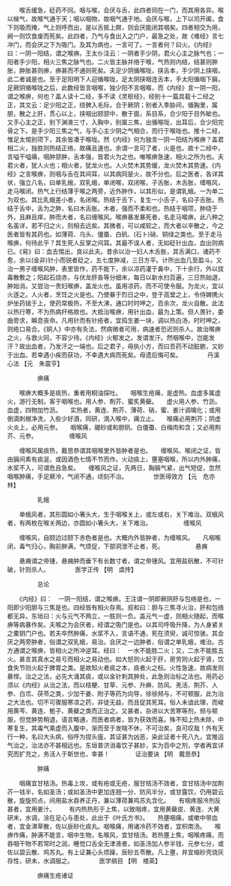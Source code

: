<!-- { "loadSidebar": true } -->
　　喉舌缓急，砭药不同。咽与喉，会厌与舌，此四者同在一门，而其用各异。喉以候气，故喉气通于天；咽以咽物，故咽气通于地。会厌与喉，上下以司开阖，食下则吸而掩，气上则呼而出，是以舌抵上腭，则会厌能闭其咽矣。四者相交为用，阙一则饮食废而死矣。此四者，乃气与食出入之门户，最急之处，故《难经》言七冲门，而会厌之下为吸门。及其为病也，一言可了。一言者何？曰火。《内经》曰：一阴一阳结，谓之喉痹。王太仆注云：一阴者手少阴，君火心主之脉气也；一阳者手少阳，相火三焦之脉气也。二火皆主脉并络于喉，气热则内结，结甚则肿胀，肿胀甚则痹，痹甚而不通则死矣。夫足少阴循喉咙，挟舌本，手少阴上挟咽，此二者诚是也。至于足阳明下人迎循喉咙，足太阴挟咽连舌本，手太阳循咽下膈，足厥阴循喉咙之后，此数经皆言咽喉，独少阳不言咽喉，而《内经》言一阴一阳，谓之喉痹，何也？盖人读十二经，多不读《灵枢经》，经别十一篇具载十二经之正，其文云：足少阳之正，绕髀入毛际，合于厥阴；别者入季胁间，循胸里，属胆，散之上肝，贯心以上，挟咽出颐颔中，散于面，系目系，合少阳于目外眦也。又手心主之正，别下渊液三寸，入胸中，别属三焦，出循喉咙，出耳后，合少阳完骨之下。是手少阳三焦之气，与手心主少阴之气相合，而行于喉咙也。推十二经，惟足太惕别项下，其余皆凑于喉咙。然《内经》何为独言一阴一阳结为喉痹？盖君相二火，独胜则热结正络，故痛且速也。余谓一言可了者，火是也。故十二经中，言嗌干嗌痛，咽肿颔肿，舌本强，皆君火为之也。唯喉痹急速，相火之所为也。夫君火者，犹人火也；相火者，犹龙火也。人火焚木其势缓，龙火焚木其势速。《内经》之言喉痹，则咽与舌在其间耳，以其病同是火，故不分也。后之医者，各详其状，强立八名，曰单乳蛾，双乳蛾，单闭喉，双闭喉，子舌胀，木舌胀，缠喉风，走马喉闭。热气上行结薄于喉之两旁，近外肿作，以其形似，是谓乳蛾。一为单二为双也。其比乳蛾差小者，名闭喉。热结于舌下，复生一小舌子，名曰子舌胀。热结于舌中，舌为之肿，名曰木舌胀。木者，强而不柔和也。热结于咽项，肿绕于外，且麻且痒，肿而大者，名曰缠喉风。喉痹暴发暴死者，名走马喉痹。此八种之名虽详，若不归之火，则相去远矣。其微者，可以咸软之，而大者以辛散之，今之医者皆有其药也。如薄荷、乌头、僵蚕、白矾、(石卜)硝、铜绿之类也。至于走马喉痹，何待此乎？其生死人反掌之间耳。其最不误人者，无如砭针出血，血出则病已。《易》曰：血去惕出，良以此夫。昔余以治一妇人木舌胀，其舌满口，诸药不愈，余以(金非)针小而锐者砭之，五七度肿减，三日方平。计所出血几至盈斗。又治一男子缠喉风肿，表里皆作，药不能下，余以凉药灌于鼻中，下十余行，外以拔毒散敷之；阳起石烧赤，与伏龙肝各等分细末，每日以新水扫百遍，三日热始退，肿始消。又尝治一贵妇喉痹，盖龙火也。虽用凉药，而不可使令服。为龙火，宜以火逐之。人火者，烹饪之火是也。乃使暴于烈日之中，登于高堂之上，令侍婢携火炉坐药铫于上，使药常极热，不至大沸，通口时时呷之，百余次，龙火自散。此法以热行寒，不为热病扞格故也。大抵治喉痹，用针出血，最为上策。但人畏针，委曲旁求，瞬息丧命。凡用针而有针疮者，宜捣生姜一块，调以热白汤，时时呷之，则疮口易合。《铜人》中亦有灸法，然病微者可用，病速者恐迟则杀人。故治喉痹之火，与救火同，不容少待。《内经》火郁发之。发谓发汗。然咽喉中，岂能发汗？故出血者，乃发汗之一端也。后之君子，毋执小方，而曰吾药不动脏腑，又妙于出血。若幸遇小疾而获功，不幸遇大病而死矣。毋遗后悔可矣。
　　　　丹溪心法 【元　朱震亨】

　　　　　痹痛

　　喉痹大概多是痰热，重者用桐油探吐。　　咽喉生疮痛，是虚热。血虚多属虚火，游行无制，客于咽喉也。用人参、荆芥、蜜炙黄蘗。　　虚火用人参、竹沥。血虚，四物加竹沥。　　实热者，黄连、荆芥、薄荷、硝，蜜、姜汁调噙化；或用倒滴刺根净洗，入些少好酒，同研，滴入喉中，痛立止。　　喉痛必用荆芥；阴虚火炎上，必用元参。　　咽喉痛，硼砂或和胆矾、白僵蚕、白梅肉和含；又必用荆芥、元参。
　　　　　缠喉风

　　缠喉风属痰热，戴思恭谓其咽喉里外皆肿者是也。　　缠喉风、喉闭之证，皆由膈间素有痰涎，或因酒色七情不节而作。火动痰上，壅塞咽喉，所以内外肿痛，水浆不入，可谓危且急矣。　　缠喉风之证，先两日，胸膈气紧，出气短促，忽然咽喉肿痛，手足厥冷，气闭不通，顷刻不治。
　　　　世医得效方 【元　危亦林】

　　　　　乳蛾

　　单蛾风者，其形圆如小箸头大，生于咽喉关上，或左或右，关下难治。双蛾风者，有两枚在喉关两边，亦圆如小箸头大，关下难治。
　　　　　缠喉风

　　缠喉风，自颐边过颐下赤色者是也。大概内外皆肿者，为缠喉风。　　凡咽喉闭，毒气归心，胸前肿满，气烦促，下部洞泄不止者，死。
　　　　　悬痈

　　悬痈谓之帝锺，悬痈肿而垂下有长数寸者，谓之帝锺风。宜用盐矾散，不可针破，针则杀人。
　　　　医学正传 【明　虞抟】

　　　　　总论

　　《内经》曰：　一阴一阳结，谓之喉痹。王注谓一阴即厥阴肝与包络是也，一阳即少阳胆与三焦是也。四经皆有相火存焉。叔和曰：胆与三焦寻火治，肝和包络都无异。东垣曰：火与元气不两立，一胜则一负。盖元气一虚，则相火随起，而喉痹等病暴作矣。夫喉之为会厌者，经谓之吸门是也。以其司呼吸升降，为人身紧关之橐钥门户也。若夫卒然肿痛，水浆不入，言语不通，死在须臾，诚可惊骇。其会厌之两旁肿者，俗谓之双乳蛾，易治。会厌之一边肿者，俗谓之单乳蛾，难治。古方通谓之喉痹，皆相火之所冲逆耳。经曰：　一水不能胜二火；又，二水不能胜五火。甚言其真水之易亏而相火之易动也。如大怒则火起于肝，房劳则火起于肾，饮食失节则火起于脾胃之类。是故知火者痰之本，痰者火之标。火性急速，故病发则暴悍。治之之法，必先大涌其痰，或以金针刺其肿处，此急则治标之法也。用药必须以《内经》从治之法，而以桔梗、甘草、元参、升麻、防风、羌活、荆芥、人参、白朮、茯苓之类，少加干姜、附子等药为向导，徐徐频与，不可顿服，此为治之大法也。切不可骤服寒凉之药，非徒无益，而且促其死耳。俗人未谙此理，而峻用黄芩、黄连、栀子、黄蘗之类而正治之。又甚者，杂进以大苦寒等剂，频与顿服，但觉肿势稍退，语言略通，而医者病者，皆为获效而喜。殊不知上热未除，中寒复生，其毒气乘虚而入腹中，渐而至于发喘不休，不可治矣，良可叹哉！外有天行一种，名曰大头病，俗呼为捏头瘟，其证甚为凶恶，染此证者十死八九，宜推运气治之，治法亦不甚相远也。东垣普济消毒饮子甚妙，实为百中之剂，学者再宜详究而扩充之，务活人于斯世也，幸甚！
　　　　证治要诀 【明　戴思恭】

　　　　　肿痛

　　咽痛宜甘桔汤。热毒上攻，或有疮或无疮，服甘桔汤不效者，宜甘桔汤中加荆芥一钱半，名如圣汤；或如圣汤中更加连翘一分、防风半分，或甘露饮，仍用碧云散，旋旋煎点，间用盐水吞养正丹，兼以薄荷兼鸡苏丸含化。　　有咽疼服冷剂反甚者，宜用姜汁。
　　有内热热形于上焦，以致咽疼，宜用黄蘗皮、黄连、大黄研末，水调，涂在足心与患处，此出于《叶氏方书》。　　热壅咽痛，或嗽中带血者，宜金沸草散，佐以辰砂化痰丸。咽喉痛，用诸冷药不效者，宜枳南汤。　　喉痹作痛，肿满不能言，咽中生物，名喉风，宜甘桔汤。若热壅上焦，咽喉疼痛，而吞咽干物不若常时之润，睡觉口舌全无津液者，如圣汤加人参半钱、元参七分，或佐以碧云散、鸡苏丸。有上证兼心头烦躁，辰砂五苓散。凡上壅，并宜缩砂壳烧灰存性，研末，水调服之。
　　　　医学纲目 【明　楼英】

　　　　　痹痛生疮诸证

